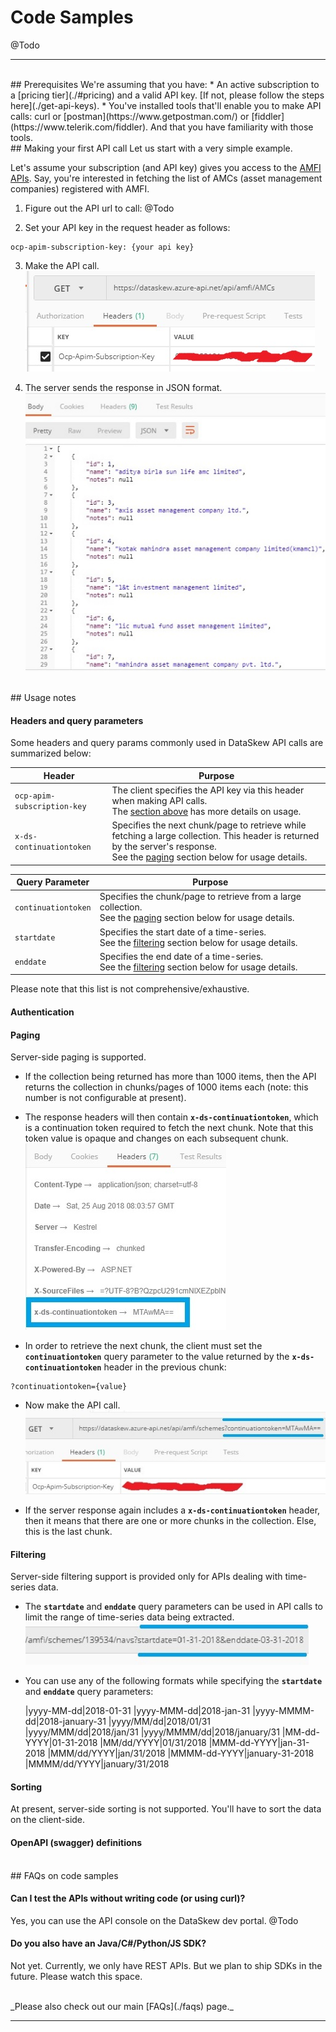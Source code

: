 # Code Samples
@Todo

------------------------------

<br>
## Prerequisites
We're assuming that you have: 
* An active subscription to a [pricing tier](./#pricing) and a valid API key. [If not, please follow the steps here](./get-api-keys).
* You've installed tools that'll enable you to make API calls: curl or [postman](https://www.getpostman.com/) or [fiddler](https://www.telerik.com/fiddler). And that you have familiarity with those tools.

<br>
## Making your first API call
Let us start with a very simple example. 

Let's assume your subscription (and API key) gives you access to the [AMFI APIs](./apis-amfi). Say, you're interested in fetching the list of AMCs (asset management companies) registered with AMFI. 

1. Figure out the API url to call: @Todo

2. Set your API key in the request header as follows:
```
ocp-apim-subscription-key: {your api key}
```
3. Make the API call.
![Sending GET request to DataSkew server](./images/code-samples-1.jpg)

4. The server sends the response in JSON format.
![Getting response from DataSkew server](./images/code-samples-2.jpg)


<br>
## Usage notes

#### Headers and query parameters
Some headers and query params commonly used in DataSkew API calls are summarized below:

|Header|Purpose
|------|-------
|```ocp-apim-subscription-key```|The client specifies the API key via this header when making API calls.<br>The [section above](#making-your-first-api-call) has more details on usage. 
|```x-ds-continuationtoken```|Specifies the next chunk/page to retrieve while fetching a large collection. This header is returned by the server's response.<br>See the [paging](#paging) section below for usage details.

|Query Parameter|Purpose
|---------------|-------
|```continuationtoken```|Specifies the chunk/page to retrieve from a large collection.<br>See the [paging](#paging) section below for usage details.
|```startdate```|Specifies the start date of a time-series.<br>See the [filtering](#filtering) section below for usage details.
|```enddate```|Specifies the end date of a time-series.<br>See the [filtering](#filtering) section below for usage details.

Please note that this list is not comprehensive/exhaustive.

#### Authentication

#### Paging
Server-side paging is supported. 

* If the collection being returned has more than 1000 items, then the API returns the collection in chunks/pages of 1000 items each (note: this number is not configurable at present).

* The response headers will then contain **```x-ds-continuationtoken```**, which is a continuation token required to fetch the next chunk. Note that this token value is opaque and changes on each subsequent chunk.  
![In case of paging, the server response contains a continuation token in the header](./images/code-samples-3.jpg)

* In order to retrieve the next chunk, the client must set the **```continuationtoken```** query parameter to the value returned by the **```x-ds-continuationtoken```** header in the previous chunk:
```
?continuationtoken={value}
```

* Now make the API call. 
![Specify the continuation token value as query string parameter in next call](./images/code-samples-4.jpg)

* If the server response again includes a **```x-ds-continuationtoken```** header, then it means that there are one or more chunks in the collection. Else, this is the last chunk. 

#### Filtering
Server-side filtering support is provided only for APIs dealing with time-series data. 

* The **```startdate```** and **```enddate```** query parameters can be used in API calls to limit the range of time-series data being extracted.
![Use query parameters to filter the time-series data](./images/code-samples-5.jpg)

* You can use any of the following formats while specifying the **```startdate```** and **```enddate```** query parameters:

  |yyyy-MM-dd|2018-01-31
  |yyyy-MMM-dd|2018-jan-31
  |yyyy-MMMM-dd|2018-january-31
  |yyyy/MM/dd|2018/01/31
  |yyyy/MMM/dd|2018/jan/31
  |yyyy/MMMM/dd|2018/january/31
  |MM-dd-YYYY|01-31-2018
  |MM/dd/YYYY|01/31/2018
  |MMM-dd-YYYY|jan-31-2018
  |MMM/dd/YYYY|jan/31/2018
  |MMMM-dd-YYYY|january-31-2018
  |MMMM/dd/YYYY|january/31/2018

#### Sorting
At present, server-side sorting is not supported. You'll have to sort the data on the client-side.

#### OpenAPI (swagger) definitions

<br>
## FAQs on code samples

#### Can I test the APIs without writing code (or using curl)?
Yes, you can use the API console on the DataSkew dev portal. @Todo

#### Do you also have an Java/C#/Python/JS SDK?
Not yet. Currently, we only have REST APIs. But we plan to ship SDKs in the future. Please watch this space.


<br>
_Please also check out our main [FAQs](./faqs) page._

------------------------------